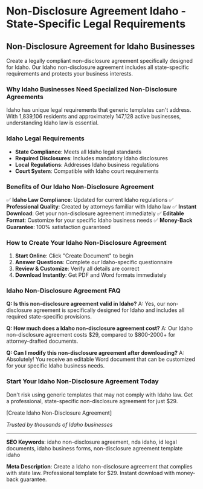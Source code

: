# Non-Disclosure Agreement Idaho - State-Specific Legal Requirements

## Non-Disclosure Agreement for Idaho Businesses

Create a legally compliant non-disclosure agreement specifically designed for Idaho. Our Idaho non-disclosure agreement includes all state-specific requirements and protects your business interests.

### Why Idaho Businesses Need Specialized Non-Disclosure Agreements

Idaho has unique legal requirements that generic templates can't address. With 1,839,106 residents and approximately 147,128 active businesses, understanding Idaho law is essential.

### Idaho Legal Requirements

- **State Compliance**: Meets all Idaho legal standards
- **Required Disclosures**: Includes mandatory Idaho disclosures
- **Local Regulations**: Addresses Idaho business regulations
- **Court System**: Compatible with Idaho court requirements

### Benefits of Our Idaho Non-Disclosure Agreement

✅ **Idaho Law Compliance**: Updated for current Idaho regulations
✅ **Professional Quality**: Created by attorneys familiar with Idaho law
✅ **Instant Download**: Get your non-disclosure agreement immediately
✅ **Editable Format**: Customize for your specific Idaho business needs
✅ **Money-Back Guarantee**: 100% satisfaction guaranteed

### How to Create Your Idaho Non-Disclosure Agreement

1. **Start Online**: Click "Create Document" to begin
2. **Answer Questions**: Complete our Idaho-specific questionnaire
3. **Review & Customize**: Verify all details are correct
4. **Download Instantly**: Get PDF and Word formats immediately

### Idaho Non-Disclosure Agreement FAQ

**Q: Is this non-disclosure agreement valid in Idaho?**
A: Yes, our non-disclosure agreement is specifically designed for Idaho and includes all required state-specific provisions.

**Q: How much does a Idaho non-disclosure agreement cost?**
A: Our Idaho non-disclosure agreement costs $29, compared to $800-2000+ for attorney-drafted documents.

**Q: Can I modify this non-disclosure agreement after downloading?**
A: Absolutely! You receive an editable Word document that can be customized for your specific Idaho business needs.

### Start Your Idaho Non-Disclosure Agreement Today

Don't risk using generic templates that may not comply with Idaho law. Get a professional, state-specific non-disclosure agreement for just $29.

[Create Idaho Non-Disclosure Agreement]

_Trusted by thousands of Idaho businesses_

---

**SEO Keywords**: idaho non-disclosure agreement, nda idaho, id legal documents, idaho business forms, non-disclosure agreement template idaho

**Meta Description**: Create a Idaho non-disclosure agreement that complies with state law. Professional template for $29. Instant download with money-back guarantee.
